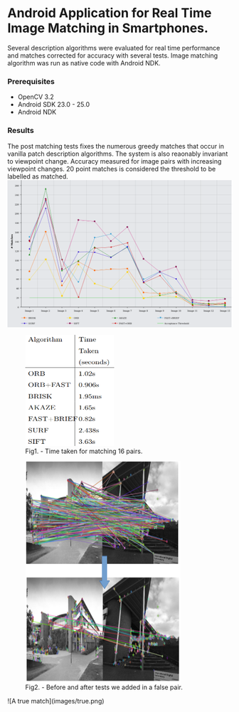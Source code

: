 # Android Application for Real Time Image Matching in Smartphones.
Several description algorithms were evaluated for real time performance and matches corrected for accuracy with several tests. 
Image matching algorithm was run as native code with Android NDK. 


### Prerequisites
- OpenCV 3.2
- Android SDK 23.0 - 25.0
- Android NDK 

### Results
The post matching tests fixes the numerous greedy matches that occur in vanilla patch description algorithms. The system is also reaonably invariant to viewpoint change.
Accuracy measured for image pairs with increasing viewpoint changes. 20 point matches is considered the threshold to be labelled as matched.
![Accuracy](images/performance.png)
 <figure>
  <img src="images/time.png" alt="Time taken" width="200" height="250">
  <figcaption>Fig1. - Time taken for matching 16 pairs.</figcaption>
</figure> 
<figure>
  <img src="images/filter.png" alt="Before and after adding tests" width="350" height="500" align="center">
  <figcaption>Fig2. - Before and after tests we added in a false pair.</figcaption>
</figure> 
![A true match](images/true.png)


